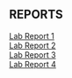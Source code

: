 ## REPORTS
[Lab Report 1](https://litaardvark.github.io/cse15l-lab-reports/Lab1.html)
\
[Lab Report 2](https://litaardvark.github.io/cse15l-lab-reports/Lab2.html)
\
[Lab Report 3](https://litaardvark.github.io/cse15l-lab-reports/Lab3.html)
\
[Lab Report 4](https://litaardvark.github.io/cse15l-lab-reports/Lab4.html)
